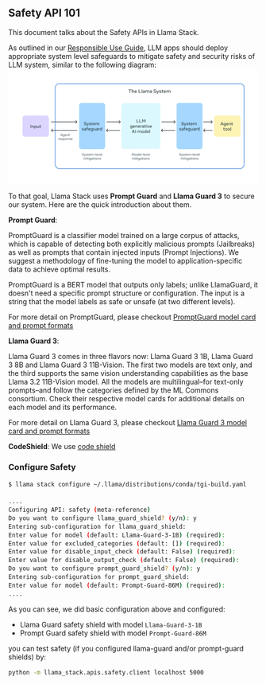 ## Safety API 101

This document talks about the Safety APIs in Llama Stack.

As outlined in our [Responsible Use Guide](https://www.llama.com/docs/how-to-guides/responsible-use-guide-resources/), LLM apps should deploy appropriate system level safeguards to mitigate safety and security risks of LLM system, similar to the following diagram:
![Figure 1: Safety System](./safety_system.webp)

To that goal, Llama Stack uses **Prompt Guard** and **Llama Guard 3** to secure our system. Here are the quick introduction about them.

**Prompt Guard**:

PromptGuard is a classifier model trained on a large corpus of attacks, which is capable of detecting both explicitly malicious prompts (Jailbreaks) as well as prompts that contain injected inputs (Prompt Injections). We suggest a methodology of fine-tuning the model to application-specific data to achieve optimal results.

PromptGuard is a BERT model that outputs only labels; unlike LlamaGuard, it doesn't need a specific prompt structure or configuration. The input is a string that the model labels as safe or unsafe (at two different levels).

For more detail on PromptGuard, please checkout [PromptGuard model card and prompt formats](https://www.llama.com/docs/model-cards-and-prompt-formats/prompt-guard)

**Llama Guard 3**:

Llama Guard 3 comes in three flavors now: Llama Guard 3 1B, Llama Guard 3 8B and Llama Guard 3 11B-Vision. The first two models are text only, and the third supports the same vision understanding capabilities as the base Llama 3.2 11B-Vision model. All the models are multilingual–for text-only prompts–and follow the categories defined by the ML Commons consortium. Check their respective model cards for additional details on each model and its performance.

For more detail on Llama Guard 3, please checkout [Llama Guard 3 model card and prompt formats](https://www.llama.com/docs/model-cards-and-prompt-formats/llama-guard-3/)

**CodeShield**: We use [code shield](https://github.com/meta-llama/llama-stack/tree/f04b566c5cfc0d23b59e79103f680fe05ade533d/llama_stack/providers/impls/meta_reference/codeshield)

### Configure Safety

```bash
$ llama stack configure ~/.llama/distributions/conda/tgi-build.yaml

....
Configuring API: safety (meta-reference)
Do you want to configure llama_guard_shield? (y/n): y
Entering sub-configuration for llama_guard_shield:
Enter value for model (default: Llama-Guard-3-1B) (required):
Enter value for excluded_categories (default: []) (required):
Enter value for disable_input_check (default: False) (required):
Enter value for disable_output_check (default: False) (required):
Do you want to configure prompt_guard_shield? (y/n): y
Entering sub-configuration for prompt_guard_shield:
Enter value for model (default: Prompt-Guard-86M) (required):
....
```
As you can see, we did basic configuration above and configured:
- Llama Guard safety shield with model `Llama-Guard-3-1B`
- Prompt Guard safety shield with model `Prompt-Guard-86M`

you can test safety (if you configured llama-guard and/or prompt-guard shields) by:

```bash
python -m llama_stack.apis.safety.client localhost 5000
```
